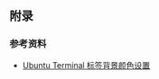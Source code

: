 





## 附录

### 参考资料

* [Ubuntu Terminal 标签背景颜色设置](https://blog.csdn.net/YLMF_yyz/article/details/43116109)